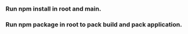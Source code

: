 ### Run npm install in root and main.

### Run npm package in root to pack build and pack application.